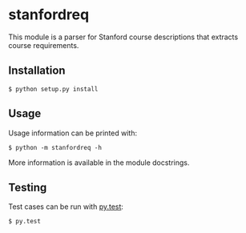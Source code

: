 # stanfordreq
This module is a parser for Stanford course descriptions that extracts course requirements.

## Installation

    $ python setup.py install

## Usage
  Usage information can be printed with:

    $ python -m stanfordreq -h
    
  More information is available in the module docstrings.

## Testing
  Test cases can be run with [py.test](http://pytest.org/latest/):
  
    $ py.test
